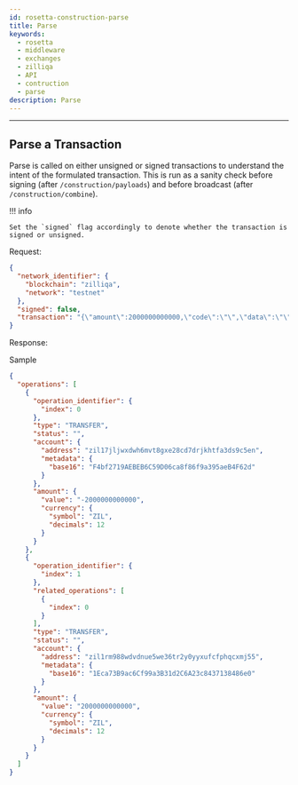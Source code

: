 ```yaml
---
id: rosetta-construction-parse
title: Parse
keywords:
  - rosetta
  - middleware
  - exchanges
  - zilliqa
  - API
  - contruction
  - parse
description: Parse
---
```


---

## Parse a Transaction

Parse is called on either unsigned or signed transactions to understand the intent of the formulated transaction. This is run as a sanity check before signing (after `/construction/payloads`) and before broadcast (after `/construction/combine`).

!!! info

    Set the `signed` flag accordingly to denote whether the transaction is signed or unsigned.

Request:

```json
{
  "network_identifier": {
    "blockchain": "zilliqa",
    "network": "testnet"
  },
  "signed": false,
  "transaction": "{\"amount\":2000000000000,\"code\":\"\",\"data\":\"\",\"gasLimit\":50,\"gasPrice\":2000000000,\"nonce\":467,\"pubKey\":\"02e819146a9685ab282e4cacc0de7c00e41d52111ad4092f7ccb266a37255f31ad\",\"senderAddr\":\"zil17jljwxdwh6mvt8gxe28cd7drjkhtfa3ds9c5en\",\"toAddr\":\"zil1rm988wdvdnue5we36tr2y0yyxufcfphqcxmj55\",\"version\":21823489}"
}
```

Response:

Sample

```json
{
  "operations": [
    {
      "operation_identifier": {
        "index": 0
      },
      "type": "TRANSFER",
      "status": "",
      "account": {
        "address": "zil17jljwxdwh6mvt8gxe28cd7drjkhtfa3ds9c5en",
        "metadata": {
          "base16": "F4bf2719AEBEB6C59D06ca8f86f9a395aeB4F62d"
        }
      },
      "amount": {
        "value": "-2000000000000",
        "currency": {
          "symbol": "ZIL",
          "decimals": 12
        }
      }
    },
    {
      "operation_identifier": {
        "index": 1
      },
      "related_operations": [
        {
          "index": 0
        }
      ],
      "type": "TRANSFER",
      "status": "",
      "account": {
        "address": "zil1rm988wdvdnue5we36tr2y0yyxufcfphqcxmj55",
        "metadata": {
          "base16": "1Eca73B9ac6Cf99a3B31d2C6A23c8437138486e0"
        }
      },
      "amount": {
        "value": "2000000000000",
        "currency": {
          "symbol": "ZIL",
          "decimals": 12
        }
      }
    }
  ]
}
```
